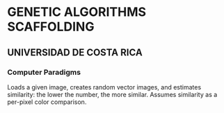 # GENETIC ALGORITHMS SCAFFOLDING
## UNIVERSIDAD DE COSTA RICA
### Computer Paradigms


Loads a given image, creates random vector images, and estimates similarity: the lower the number, the more similar. Assumes similarity as a per-pixel color comparison.
